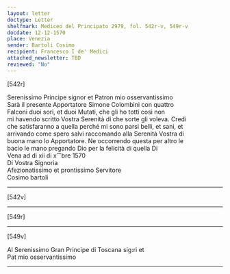 ```yaml
---
layout: letter
doctype: Letter
shelfmark: Mediceo del Principato 2979, fol. 542r-v, 549r-v
docdate: 12-12-1570
place: Venezia
sender: Bartoli Cosimo
recipient: Francesco I de' Medici
attached_newsletter: TBD
reviewed: "No"
---
```


[542r]  
  
  
Serenissimo Principe signor et Patron mio osservantissimo  
Sarà il presente Apportatore Simone Colombini con quattro  
Falconi duoi sori, et duoi Mutati, che gli ho totti così non  
mi havendo scritto Vostra Serenità di che sorte gli voleva. Credi  
che satisfaranno a quella perché mi sono parsi belli, et sani, et  
arrivando come spero salvi raccomando alla Serenità Vostra di  
buona mano lo Apportatore. Ne occorrendo questa per altro le  
bacio le mano pregando Dio per la felicità di quella Di  
Vena ad di xii di x⁀bre 1570  
Di Vostra Signoria  
Afezionatissimo et prontissimo Servitore  
Cosimo bartoli  
  
---  

[542v]  
  
  
  
---  

[549r]  
  
  
  
---  

[549v]  
  
  
Al Serenissimo Gran Principe di Toscana sig:ri et  
Pat mio osservantissimo  
  
---  

